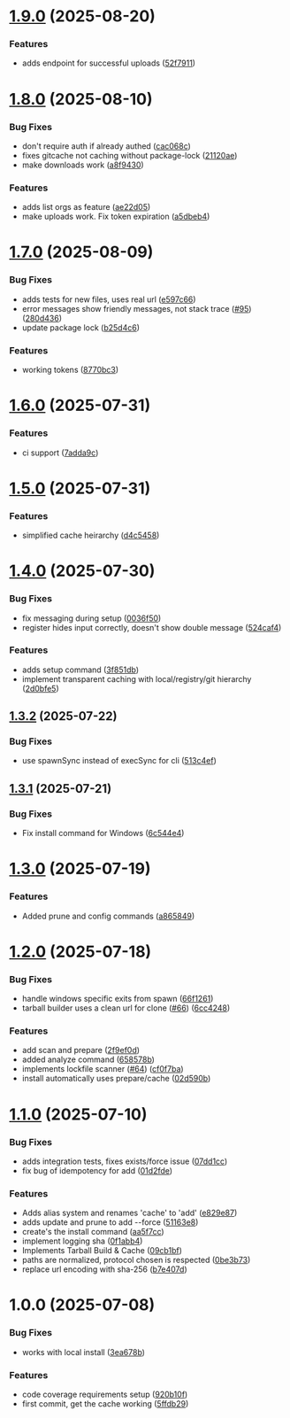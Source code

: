 # [1.9.0](https://github.com/grata-labs/gitcache-cli/compare/v1.8.0...v1.9.0) (2025-08-20)


### Features

* adds endpoint for successful uploads ([52f7911](https://github.com/grata-labs/gitcache-cli/commit/52f79110315d4c70046ecf1f61395a63b070fa05))

# [1.8.0](https://github.com/grata-labs/gitcache-cli/compare/v1.7.0...v1.8.0) (2025-08-10)


### Bug Fixes

* don't require auth if already authed ([cac068c](https://github.com/grata-labs/gitcache-cli/commit/cac068c072bcfe3c65225bf9a6089f389e217e68))
* fixes gitcache not caching without package-lock ([21120ae](https://github.com/grata-labs/gitcache-cli/commit/21120ae0b6fc9664ec6d14f318b429bdeb42e085))
* make downloads work ([a8f9430](https://github.com/grata-labs/gitcache-cli/commit/a8f943001cadc6f2d574ac304d3bca1994625a32))


### Features

* adds list orgs as feature ([ae22d05](https://github.com/grata-labs/gitcache-cli/commit/ae22d054f6a3a488bbf5b847cde22baf61de72f6))
* make uploads work. Fix token expiration ([a5dbeb4](https://github.com/grata-labs/gitcache-cli/commit/a5dbeb40ddee1cd1f364e710809700e74546a74e))

# [1.7.0](https://github.com/grata-labs/gitcache-cli/compare/v1.6.0...v1.7.0) (2025-08-09)


### Bug Fixes

* adds tests for new files, uses real url ([e597c66](https://github.com/grata-labs/gitcache-cli/commit/e597c66edff753b945508adc8004ba1525e6bb7d))
* error messages show friendly messages, not stack trace ([#95](https://github.com/grata-labs/gitcache-cli/issues/95)) ([280d436](https://github.com/grata-labs/gitcache-cli/commit/280d4364babc5afd34847199b2c58dffee703e5b))
* update package lock ([b25d4c6](https://github.com/grata-labs/gitcache-cli/commit/b25d4c6a8243deb48565cddcfdb58e4390a3f2a0))


### Features

* working tokens ([8770bc3](https://github.com/grata-labs/gitcache-cli/commit/8770bc36a476f178fd00c80f908894ae8f1ffa45))

# [1.6.0](https://github.com/grata-labs/gitcache-cli/compare/v1.5.0...v1.6.0) (2025-07-31)


### Features

* ci support ([7adda9c](https://github.com/grata-labs/gitcache-cli/commit/7adda9c1abc8c4ba916beac7d6150f9b94bc4247))

# [1.5.0](https://github.com/grata-labs/gitcache-cli/compare/v1.4.0...v1.5.0) (2025-07-31)


### Features

* simplified cache heirarchy ([d4c5458](https://github.com/grata-labs/gitcache-cli/commit/d4c5458355b7732b305bf61f57f0d555ecadb6b8))

# [1.4.0](https://github.com/grata-labs/gitcache-cli/compare/v1.3.2...v1.4.0) (2025-07-30)


### Bug Fixes

* fix messaging during setup ([0036f50](https://github.com/grata-labs/gitcache-cli/commit/0036f50b45a0820a0107a4c89ef9063b92a7df0b))
* register hides input correctly, doesn't show double message ([524caf4](https://github.com/grata-labs/gitcache-cli/commit/524caf4d2364980a00b9220a45ae8ce19f30b191))


### Features

* adds setup command ([3f851db](https://github.com/grata-labs/gitcache-cli/commit/3f851db6b838cbda3ef948ceffe99ce2bc59f488))
* implement transparent caching with local/registry/git hierarchy ([2d0bfe5](https://github.com/grata-labs/gitcache-cli/commit/2d0bfe5bc41c825b84af56ba001544ea74580e55))

## [1.3.2](https://github.com/grata-labs/gitcache-cli/compare/v1.3.1...v1.3.2) (2025-07-22)


### Bug Fixes

* use spawnSync instead of execSync for cli ([513c4ef](https://github.com/grata-labs/gitcache-cli/commit/513c4ef62c1c11441fd0476d0dd828c3e39a2cb1))

## [1.3.1](https://github.com/grata-labs/gitcache-cli/compare/v1.3.0...v1.3.1) (2025-07-21)


### Bug Fixes

* Fix install command for Windows ([6c544e4](https://github.com/grata-labs/gitcache-cli/commit/6c544e4fcfae49e3c14a03fa8bc38976511c9481))

# [1.3.0](https://github.com/grata-labs/gitcache-cli/compare/v1.2.0...v1.3.0) (2025-07-19)


### Features

* Added prune and config commands ([a865849](https://github.com/grata-labs/gitcache-cli/commit/a8658497daa39ebc5b960f9734bfa58ed09805bf))

# [1.2.0](https://github.com/grata-labs/gitcache-cli/compare/v1.1.0...v1.2.0) (2025-07-18)


### Bug Fixes

* handle windows specific exits from spawn ([66f1261](https://github.com/grata-labs/gitcache-cli/commit/66f12618e462753fb8d1c851185634f4ac65264b))
* tarball builder uses a clean url for clone ([#66](https://github.com/grata-labs/gitcache-cli/issues/66)) ([6cc4248](https://github.com/grata-labs/gitcache-cli/commit/6cc4248a175bc923b1f137c7369e19a527d5417c))


### Features

* add scan and prepare ([2f9ef0d](https://github.com/grata-labs/gitcache-cli/commit/2f9ef0d1e06ea39a5f9e5238443330e421a01b8d))
* added analyze command ([658578b](https://github.com/grata-labs/gitcache-cli/commit/658578b474cf70c032412b0840b0ca17dba6ccb9))
* implements lockfile scanner ([#64](https://github.com/grata-labs/gitcache-cli/issues/64)) ([cf0f7ba](https://github.com/grata-labs/gitcache-cli/commit/cf0f7bafa9623c30bb7b0714430a2e968a5bc487))
* install automatically uses prepare/cache ([02d590b](https://github.com/grata-labs/gitcache-cli/commit/02d590b61e50f8f69ba4184bd59d6e9f1dbef90d))

# [1.1.0](https://github.com/grata-labs/gitcache-cli/compare/v1.0.0...v1.1.0) (2025-07-10)


### Bug Fixes

* adds integration tests, fixes exists/force issue ([07dd1cc](https://github.com/grata-labs/gitcache-cli/commit/07dd1cc9a54a64d4fe82d2e9807d344a47cd3863))
* fix bug of idempotency for add ([01d2fde](https://github.com/grata-labs/gitcache-cli/commit/01d2fde843c11d0b2b3af7baa4e3ad2d7597c6b6))


### Features

* Adds alias system and renames 'cache' to 'add' ([e829e87](https://github.com/grata-labs/gitcache-cli/commit/e829e8707ec60ae51a1a78a3ce37ae205bc6af4c))
* adds update and prune to add --force ([51163e8](https://github.com/grata-labs/gitcache-cli/commit/51163e845141c012efce4e90c7ef20b46633a9d5))
* create's the install command ([aa5f7cc](https://github.com/grata-labs/gitcache-cli/commit/aa5f7ccd950cb96a159cc3f7fe9eb22f3e8f024c))
* implement logging sha ([0f1abb4](https://github.com/grata-labs/gitcache-cli/commit/0f1abb4aad39bd246e56fc2ae087940de74c71d9))
* Implements Tarball Build & Cache ([09cb1bf](https://github.com/grata-labs/gitcache-cli/commit/09cb1bfdfa797b2663998d8daa1581a47b8b7945))
* paths are normalized, protocol chosen is respected ([0be3b73](https://github.com/grata-labs/gitcache-cli/commit/0be3b733c4e04dd4d1ff07bfd6240d5388c13f82))
* replace url encoding with sha-256 ([b7e407d](https://github.com/grata-labs/gitcache-cli/commit/b7e407d702ffd6aa1a68dddf3025651e1eac1d4d))

# 1.0.0 (2025-07-08)


### Bug Fixes

* works with local install ([3ea678b](https://github.com/grata-labs/gitcache-cli/commit/3ea678bd1c5293e1e04f4b28db7249f54bd173f3))


### Features

* code coverage requirements setup ([920b10f](https://github.com/grata-labs/gitcache-cli/commit/920b10fe4d1dba67271bd9551b600a383d33163b))
* first commit, get the cache working ([5ffdb29](https://github.com/grata-labs/gitcache-cli/commit/5ffdb29bb68b16bd100b64e2f0110dc9c63b34e1))
